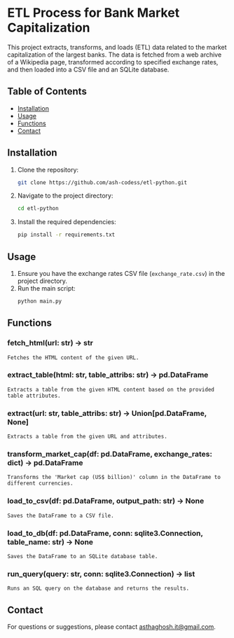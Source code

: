 # ETL Process for Bank Market Capitalization

This project extracts, transforms, and loads (ETL) data related to the market capitalization of the largest banks. The data is fetched from a web archive of a Wikipedia page, transformed according to specified exchange rates, and then loaded into a CSV file and an SQLite database.

## Table of Contents

- [Installation](#installation)
- [Usage](#usage)
- [Functions](#functions)
- [Contact](#contact)

## Installation

1. Clone the repository:
    ```sh
    git clone https://github.com/ash-codess/etl-python.git
    ```
2. Navigate to the project directory:
    ```sh
    cd etl-python
    ```
3. Install the required dependencies:
    ```sh
    pip install -r requirements.txt
    ```

## Usage

1. Ensure you have the exchange rates CSV file (`exchange_rate.csv`) in the project directory.
2. Run the main script:
    ```sh
    python main.py
    ```

## Functions

### fetch_html(url: str) -> str
    Fetches the HTML content of the given URL.

### extract_table(html: str, table_attribs: str) -> pd.DataFrame
    Extracts a table from the given HTML content based on the provided table attributes.

### extract(url: str, table_attribs: str) -> Union[pd.DataFrame, None]
    Extracts a table from the given URL and attributes.

### transform_market_cap(df: pd.DataFrame, exchange_rates: dict) -> pd.DataFrame
    Transforms the 'Market cap (US$ billion)' column in the DataFrame to different currencies.

### load_to_csv(df: pd.DataFrame, output_path: str) -> None
    Saves the DataFrame to a CSV file.

### load_to_db(df: pd.DataFrame, conn: sqlite3.Connection, table_name: str) -> None
    Saves the DataFrame to an SQLite database table.

### run_query(query: str, conn: sqlite3.Connection) -> list
    Runs an SQL query on the database and returns the results.


## Contact

For questions or suggestions, please contact [asthaghosh.it@gmail.com](mailto:asthaghosh.it@gmail.com).

